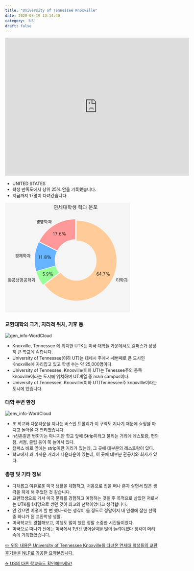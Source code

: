 ```yaml
---
title: "University of Tennessee Knoxville"
date: 2020-08-19 13:14:40
category: 'US'
draft: false
---
```


<iframe
width="600"
height="450"
frameborder="0" style="border:0"
src="https://www.google.com/maps/embed/v1/place?key=AIzaSyC9e1AME-pVmWC4hBpFdu5S4dKzyepa3HQ&q=University+of+Tennessee+Knoxville&center=35.9544013,-83.9294564&zoom=14" allowfullscreen>
</iframe>

* UNITED STATES
* 학생 만족도에서 상위 25% 안을 기록했습니다.
* 지금까지 17명이 다녀갔습니다. 

![department-info](../plots/US000241.png)
### 교환대학의 크기, 지리적 위치, 기후 등
![gen_info-WordCloud](../univ_wordclouds_okt/gen_info/US000241_gen_info_okt.png)

* Knoxville, Tennessee 에 위치한 UTK는 미국 대학들 가운데서도 캠퍼스가 상당히 큰 학교에 속합니다.
* University of Tennessee(이하 UT)는 테네시 주에서 세번째로 큰 도시인 Knoxville에 자리잡고 있고 학생 수는 약 25,000명이다.
* University of Tennessee, Knoxville(이하 UT)는 Tenessee주의 동쪽 knoxville이라는 도시에 위치하며 UT계열 중 main campus이다.
* University of Tennessee, Knoxville(이하 UT)Tennessee주 knoxville이라는 도시에 있습니다.


### 대학 주변 환경

![env_info-WordCloud](../univ_wordclouds_okt/env_info/US000241_env_info_okt.png)

* 또 학교와 다운타운을 지나는 버스인 트롤리가 이 구역도 지나기 때문에 쇼핑을 마치고 돌아올 때 편리했습니다.
* n신촌같은 번화가는 아니지만 학교 앞에 Strip이라고 불리는 거리에 레스토랑, 편의점, 서점, 클럽 등이 쭉 늘어서 있다.
* 캠퍼스 바로 앞에는 strip이란 거리가 있는데, 그 곳에 대부분의 레스토랑이 있다.
* 학교에서 꽤 가까운 거리에 다운타운이 있는데, 이 곳에 대부분 관공서와 회사가 있다.


### 총평 및 기타 정보 
* 다채롭고 여유로운 미국 생활을 체험하고, 처음으로 집을 떠나 혼자 살면서 많은 생각을 하게 해 주었던 것 같습니다.
* 교환학생으로 가서 미국 문화를 경험하고 여행하는 것을 주 목적으로 삼았던 저로서는 UTK를 1지망으로 썼던 것이 최고의 선택이었다고 생각합니다.
* 안 갔으면 어떻게 할 뻔 했나-하는 생각이 들 정도로 정말이지 내 인생에 잘한 선택 중 하나가 된 교환학생 생활.
* 미국학교도 경험해보고, 여행도 많이 했던 정말 소중한 시간들이었다.
* 미국으로 떠나기 전에는 미국에서 1년간 영어실력을 많이 늘려야겠다 생각이 머리 속에 가득했었습니다.


[✏️ 위의 내용은 University of Tennessee Knoxville를 다녀온 연세대 학생들의 교환 후기들을 NLP로 가공한 요약본입니다.](http://oia.yonsei.ac.kr/partner/expReport.asp?ucode=US000241&bgbn=A)

[✈️ US의 다른 학교들도 확인해보세요!](https://yonsei-exchange.netlify.app/?category=US)
